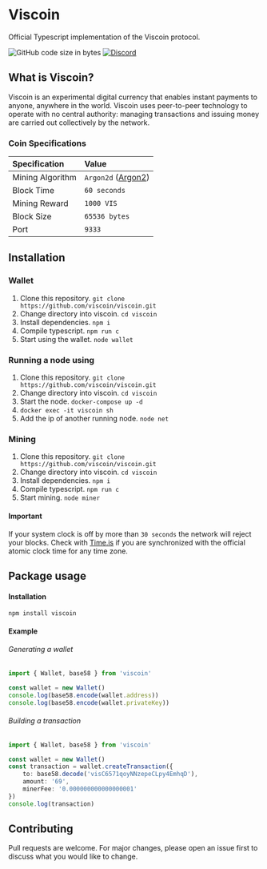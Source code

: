 # Viscoin

Official Typescript implementation of the Viscoin protocol.

![GitHub code size in bytes](https://img.shields.io/github/languages/code-size/viscoin/viscoin?style=for-the-badge)
[![Discord](https://img.shields.io/discord/840244262615515148?label=Viscoin&logo=discord&style=for-the-badge)](https://discord.gg/viscoin)

## What is Viscoin?
Viscoin is an experimental digital currency that enables instant payments to anyone, anywhere in the world. Viscoin uses peer-to-peer technology to operate with no central authority: managing transactions and issuing money are carried out collectively by the network.

### Coin Specifications
| Specification | Value |
|:-|:-|
| Mining Algorithm | `Argon2d` ([Argon2](https://en.wikipedia.org/wiki/Argon2)) |
| Block Time | `60 seconds` |
| Mining Reward | `1000 VIS` |
| Block Size | `65536 bytes` |
| Port | `9333` |


## Installation

### Wallet
1. Clone this repository. `git clone https://github.com/viscoin/viscoin.git`
2. Change directory into viscoin. `cd viscoin`
2. Install dependencies. `npm i`
3. Compile typescript. `npm run c`
5. Start using the wallet. `node wallet`

### Running a node using 
1. Clone this repository. `git clone https://github.com/viscoin/viscoin.git`
2. Change directory into viscoin. `cd viscoin`
3. Start the node. `docker-compose up -d`
4. `docker exec -it viscoin sh`
5. Add the ip of another running node. `node net`

### Mining
1. Clone this repository. `git clone https://github.com/viscoin/viscoin.git`
2. Change directory into viscoin. `cd viscoin`
2. Install dependencies. `npm i`
3. Compile typescript. `npm run c`
4. Start mining. `node miner`

#### Important
If your system clock is off by more than `30 seconds` the network will reject your blocks.
Check with [Time.is](https://time.is) if you are synchronized with the official atomic clock time for any time zone.

## Package usage

#### Installation
```
npm install viscoin
```

#### Example

###### Generating a wallet
```typescript
import { Wallet, base58 } from 'viscoin'

const wallet = new Wallet()
console.log(base58.encode(wallet.address))
console.log(base58.encode(wallet.privateKey))
```

###### Building a transaction
```typescript
import { Wallet, base58 } from 'viscoin'

const wallet = new Wallet()
const transaction = wallet.createTransaction({
    to: base58.decode('visC6571qoyNNzepeCLpy4EmhqD'),
    amount: '69',
    minerFee: '0.000000000000000001'
})
console.log(transaction)
```

## Contributing
Pull requests are welcome. For major changes, please open an issue first to discuss what you would like to change.